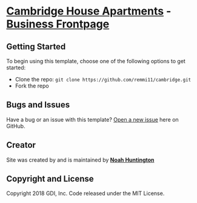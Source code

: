 # [Cambridge House Apartments](http://cambridgehousecanyon.com/) - [Business Frontpage](http://beyondmapping.com/)

## Getting Started

To begin using this template, choose one of the following options to get started:
* Clone the repo: `git clone https://github.com/remmi11/cambridge.git`
* Fork the repo

## Bugs and Issues

Have a bug or an issue with this template? [Open a new issue](https://github.com/remmi11/cambridge/issues) here on GitHub.

## Creator

Site was created by and is maintained by **[Noah Huntington](http://geosnack.com/)**

## Copyright and License

Copyright 2018 GDI, Inc. Code released under the MIT License.